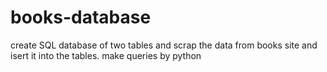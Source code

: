 # books-database
create SQL database of two tables and scrap the data from books site and isert it into the tables.
make queries by python
